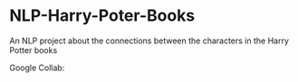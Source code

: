 # NLP-Harry-Poter-Books

An NLP project about the connections between the characters in the Harry Potter books

Google Collab:
